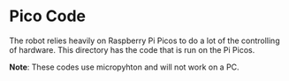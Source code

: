 # Pico Code
The robot relies heavily on Raspberry Pi Picos to do a lot of the controlling of hardware. 
This directory has the code that is run on the Pi Picos.

**Note**: These codes use micropyhton and will not work on a PC.
